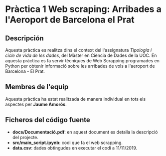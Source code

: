 # Pràctica 1 Web scraping: Arribades a l'Aeroport de Barcelona el Prat 

## Descripción

Aquesta pràctica es realitza dins el context del l'assignatura _Tipologia i cicle de vida de les dades_, del Màster en Ciència de Dades de la UOC. En aquesta pràctica es fa servir tècniques de Web Scrapping 
programades en Python per obtenir informació sobre les arribades de vols a l'aeroport de Barcelona - El Prat. 

## Membres de l'equip

Aquesta pràctica ha estat realitzada de manera individual en tots els aspectes per **Jaume Amorós**.

## Ficheros del código fuente

* **docs/Documentació.pdf**: en aquest document es detalla la descripció del projecte.
* **src/main_script.ipynb**: codi que fa el web scrapping.
* **data.csv**: dades obtingudes en executar el codi a 11/11/2019.


